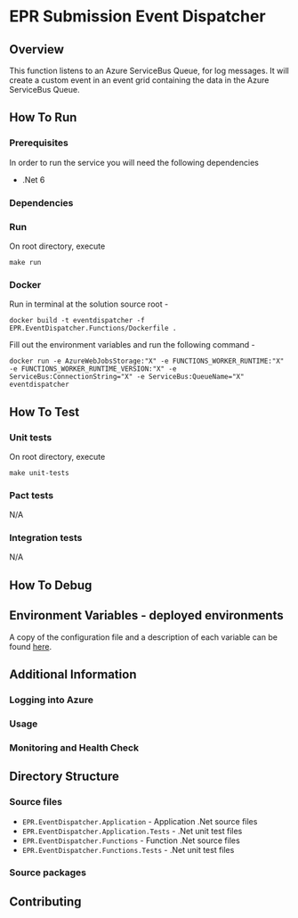 # EPR Submission Event Dispatcher

## Overview

This function listens to an Azure ServiceBus Queue, for log messages. It will create a custom event in an event grid containing the data in the Azure ServiceBus Queue.
 
## How To Run 
 
### Prerequisites 
In order to run the service you will need the following dependencies 
 
- .Net 6 
 
### Dependencies 
 
 
 
### Run 
 On root directory, execute
```
make run
```
### Docker
Run in terminal at the solution source root -

```
docker build -t eventdispatcher -f EPR.EventDispatcher.Functions/Dockerfile .
```

Fill out the environment variables and run the following command -
```
docker run -e AzureWebJobsStorage:"X" -e FUNCTIONS_WORKER_RUNTIME:"X" -e FUNCTIONS_WORKER_RUNTIME_VERSION:"X" -e ServiceBus:ConnectionString="X" -e ServiceBus:QueueName="X" eventdispatcher
```

## How To Test 
 
### Unit tests 

On root directory, execute
```
make unit-tests
```
 
 
### Pact tests 
 
N/A
 
### Integration tests

N/A
 
## How To Debug 
 
 
## Environment Variables - deployed environments 
A copy of the configuration file and a description of each variable can be found [here](https://eaflood.atlassian.net/wiki/spaces/MWR/pages/4360830992/Event+Dispatcher+Variables).

## Additional Information 
 
### Logging into Azure 
 
### Usage 
 
### Monitoring and Health Check 
 
## Directory Structure 

### Source files 
- `EPR.EventDispatcher.Application` - Application .Net source files
- `EPR.EventDispatcher.Application.Tests` - .Net unit test files
- `EPR.EventDispatcher.Functions` - Function .Net source files
- `EPR.EventDispatcher.Functions.Tests` - .Net unit test files
 
### Source packages 

## Contributing 
 
